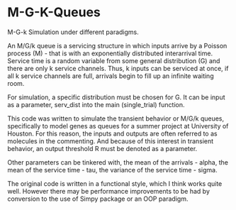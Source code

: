 # M-G-K-Queues
M-G-k Simulation under different paradigms.

An M/G/k queue is a servicing structure in which inputs arrive by a Poisson process (M) - that is with an exponentially distributed interarrival time. Service time is a random variable from some general distribution (G) and there are only k service channels. Thus, k inputs can be serviced at once, if all k service channels are full, arrivals begin to fill up an infinite waiting room.

For simulation, a specific distribution must be chosen for G. It can be input as a parameter, serv_dist into the main (single_trial) function.

This code was written to simulate the transient behavior or M/G/k queues, specifically to model genes as queues for a summer project at University of Houston. For this reason, the inputs and outputs are often referred to as molecules in the commenting. And because of this interest in transient behavior, an output threshold R must be denoted as a parameter.

Other parameters can be tinkered with, the mean of the arrivals - alpha, the mean of the service time - tau, the variance  of the service time - sigma.

The original code is written in a functional style, which I think works quite well. However there may be performance improvements to be had by conversion to the use of Simpy package or an OOP paradigm. 

